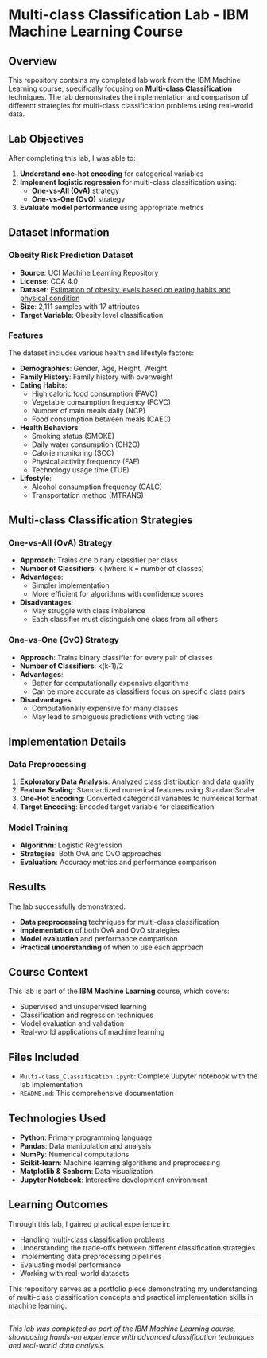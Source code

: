 # Multi-class Classification Lab - IBM Machine Learning Course

## Overview

This repository contains my completed lab work from the IBM Machine Learning course, specifically focusing on **Multi-class Classification** techniques. The lab demonstrates the implementation and comparison of different strategies for multi-class classification problems using real-world data.

## Lab Objectives

After completing this lab, I was able to:

1. **Understand one-hot encoding** for categorical variables
2. **Implement logistic regression** for multi-class classification using:
   - **One-vs-All (OvA)** strategy
   - **One-vs-One (OvO)** strategy
3. **Evaluate model performance** using appropriate metrics

## Dataset Information

### Obesity Risk Prediction Dataset
- **Source**: UCI Machine Learning Repository
- **License**: CCA 4.0
- **Dataset**: [Estimation of obesity levels based on eating habits and physical condition](https://archive.ics.uci.edu/dataset/544/estimation+of+obesity+levels+based+on+eating+habits+and+physical+condition)
- **Size**: 2,111 samples with 17 attributes
- **Target Variable**: Obesity level classification

### Features
The dataset includes various health and lifestyle factors:
- **Demographics**: Gender, Age, Height, Weight
- **Family History**: Family history with overweight
- **Eating Habits**: 
  - High caloric food consumption (FAVC)
  - Vegetable consumption frequency (FCVC)
  - Number of main meals daily (NCP)
  - Food consumption between meals (CAEC)
- **Health Behaviors**:
  - Smoking status (SMOKE)
  - Daily water consumption (CH2O)
  - Calorie monitoring (SCC)
  - Physical activity frequency (FAF)
  - Technology usage time (TUE)
- **Lifestyle**:
  - Alcohol consumption frequency (CALC)
  - Transportation method (MTRANS)

## Multi-class Classification Strategies

### One-vs-All (OvA) Strategy
- **Approach**: Trains one binary classifier per class
- **Number of Classifiers**: k (where k = number of classes)
- **Advantages**: 
  - Simpler implementation
  - More efficient for algorithms with confidence scores
- **Disadvantages**: 
  - May struggle with class imbalance
  - Each classifier must distinguish one class from all others

### One-vs-One (OvO) Strategy
- **Approach**: Trains binary classifier for every pair of classes
- **Number of Classifiers**: k(k-1)/2
- **Advantages**:
  - Better for computationally expensive algorithms
  - Can be more accurate as classifiers focus on specific class pairs
- **Disadvantages**:
  - Computationally expensive for many classes
  - May lead to ambiguous predictions with voting ties

## Implementation Details

### Data Preprocessing
1. **Exploratory Data Analysis**: Analyzed class distribution and data quality
2. **Feature Scaling**: Standardized numerical features using StandardScaler
3. **One-Hot Encoding**: Converted categorical variables to numerical format
4. **Target Encoding**: Encoded target variable for classification

### Model Training
- **Algorithm**: Logistic Regression
- **Strategies**: Both OvA and OvO approaches
- **Evaluation**: Accuracy metrics and performance comparison

## Results

The lab successfully demonstrated:
- **Data preprocessing** techniques for multi-class classification
- **Implementation** of both OvA and OvO strategies
- **Model evaluation** and performance comparison
- **Practical understanding** of when to use each approach

## Course Context

This lab is part of the **IBM Machine Learning** course, which covers:
- Supervised and unsupervised learning
- Classification and regression techniques
- Model evaluation and validation
- Real-world applications of machine learning

## Files Included

- `Multi-class_Classification.ipynb`: Complete Jupyter notebook with the lab implementation
- `README.md`: This comprehensive documentation

## Technologies Used

- **Python**: Primary programming language
- **Pandas**: Data manipulation and analysis
- **NumPy**: Numerical computations
- **Scikit-learn**: Machine learning algorithms and preprocessing
- **Matplotlib & Seaborn**: Data visualization
- **Jupyter Notebook**: Interactive development environment

## Learning Outcomes

Through this lab, I gained practical experience in:
- Handling multi-class classification problems
- Understanding the trade-offs between different classification strategies
- Implementing data preprocessing pipelines
- Evaluating model performance
- Working with real-world datasets

This repository serves as a portfolio piece demonstrating my understanding of multi-class classification concepts and practical implementation skills in machine learning.

---

*This lab was completed as part of the IBM Machine Learning course, showcasing hands-on experience with advanced classification techniques and real-world data analysis.*